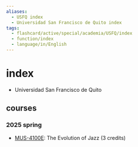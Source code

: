 ```yaml
---
aliases:
  - USFQ index
  - Universidad San Francisco de Quito index
tags:
  - flashcard/active/special/academia/USFQ/index
  - function/index
  - language/in/English
---
```


# index

- Universidad San Francisco de Quito

<!-- list separator -->

## courses

### 2025 spring

- [MUS-4100E](MUS-4100E/index.md): The Evolution of Jazz \(3 credits\)
